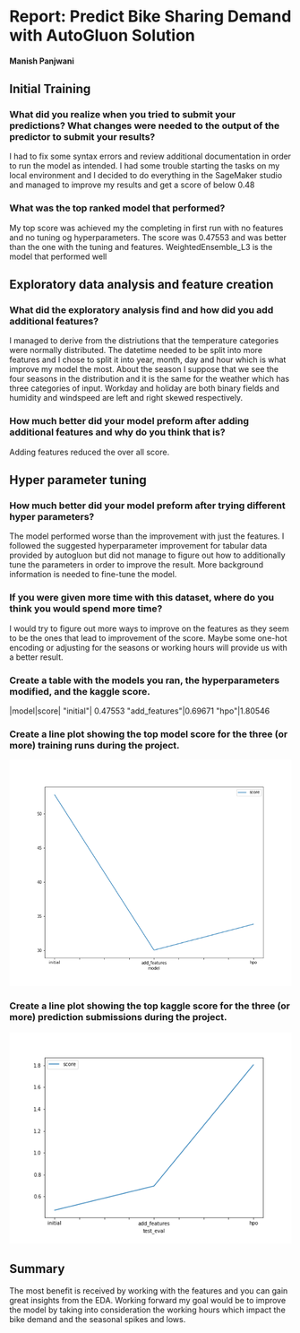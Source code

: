 # Report: Predict Bike Sharing Demand with AutoGluon Solution

#### Manish Panjwani

## Initial Training

### What did you realize when you tried to submit your predictions? What changes were needed to the output of the predictor to submit your results?

I had to fix some syntax errors and review additional documentation in order to run the model as intended. I had some trouble starting the tasks on my local environment and I decided to do everything in the SageMaker studio and managed to improve my results and get a score of below 0.48

### What was the top ranked model that performed?

My top score was achieved my the completing in first run with no features and no tuning og hyperparameters. The score was 0.47553 and was better than the one with the tuning and features. WeightedEnsemble_L3 is the model that performed well

## Exploratory data analysis and feature creation

### What did the exploratory analysis find and how did you add additional features?

I managed to derive from the distriutions that the temperature categories were normally distributed. The datetime needed to be split into more features and I chose to split it into year, month, day and hour which is what improve my model the most. About the season I suppose that we see the four seasons in the distribution and it is the same for the weather which has three categories of input. Workday and holiday are both binary fields and humidity and windspeed are left and right skewed respectively.

### How much better did your model preform after adding additional features and why do you think that is?

Adding features reduced the over all score.

## Hyper parameter tuning

### How much better did your model preform after trying different hyper parameters?

The model performed worse than the improvement with just the features. I followed the suggested hyperparameter improvement for tabular data provided by autogluon but did not manage to figure out how to additionally tune the parameters in order to improve the result. More background information is needed to fine-tune the model.

### If you were given more time with this dataset, where do you think you would spend more time?

I would try to figure out more ways to improve on the features as they seem to be the ones that lead to improvement of the score. Maybe some one-hot encoding or adjusting for the seasons or working hours will provide us with a better result.

### Create a table with the models you ran, the hyperparameters modified, and the kaggle score.

|model|score|
"initial"| 0.47553
"add_features"|0.69671
"hpo"|1.80546

### Create a line plot showing the top model score for the three (or more) training runs during the project.

![model_train_score.png](img/model_train_score.png)

### Create a line plot showing the top kaggle score for the three (or more) prediction submissions during the project.

![model_test_score.png](img/model_test_score.png)

## Summary

The most benefit is received by working with the features and you can gain great insights from the EDA. Working forward my goal would be to improve the model by taking into consideration the working hours which impact the bike demand and the seasonal spikes and lows.
